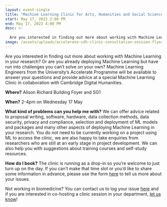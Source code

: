 ```yaml
---
layout: event-single
title: "Machine Learning Clinic for Arts, Humanities and Social Sciences  "
start: May 17, 2023 2:00 PM
end: May 17, 2023 4:00 PM
desc: >-
  
  Are you interested in finding out more about working with Machine Learning in your research? Or are you already deploying Machine Learning but have run into challenges you can’t solve on your own? Machine Learning Engineers from the University’s Accelerate Programme will be available to answer your questions and provide advice at a special Machine Learning Clinic in collaboration with Cambridge Digital Humanities.
image: /assets/uploads/accelerate-cdh-clinic-consultation-session-flyer.jpg
---
```

Are you interested in finding out more about working with Machine Learning in your research? Or are you already deploying Machine Learning but have run into challenges you can’t solve on your own? Machine Learning Engineers from the University’s Accelerate Programme will be available to answer your questions and provide advice at a special Machine Learning Clinic in collaboration with Cambridge Digital Humanities.  

**Where?**
Alison Richard Building Foyer and SG1  

**When?** 
2-4pm on Wednesday 17 May  

**What kind of problems can you help me with?**
We can offer advice related to proposal writing, software, hardware, data collection methods, data security, privacy and compliance, selection and deployment of ML models and packages and many other aspects of deploying Machine Learning in your research. You do not need to be currently working on a project using ML to access the clinic, we are also happy to take enquiries from researchers who are still at an early stage in project development.  We can also help you with suggestions about training courses and self-study resources.  

**How do I book?**
The clinic is running as a drop-in so you’re welcome to just turn up on the day. If you can’t make that time slot or you’d like to share some information in advance, please use the form [here](https://docs.google.com/forms/d/e/1FAIpQLScT0oQ35JTwTzrgTAAoMqchTFyU_17-QGlEY9ft8Reift_Eaw/viewform?usp=sf_link) to tell us more about your issues. 

Not working in biomedicine? You can contact us to log your issue [here](https://eur03.safelinks.protection.outlook.com/?url=https%3A%2F%2Facceleratescience.github.io%2Fmachine-learning-clinic&data=05%7C01%7Clyr24%40cam.ac.uk%7Cce58f3a6a891490fde4d08db1b3999c1%7C49a50445bdfa4b79ade3547b4f3986e9%7C1%7C0%7C638133706421332079%7CUnknown%7CTWFpbGZsb3d8eyJWIjoiMC4wLjAwMDAiLCJQIjoiV2luMzIiLCJBTiI6Ik1haWwiLCJXVCI6Mn0%3D%7C3000%7C%7C%7C&sdata=2sbuaPrr9cjNZJt%2FEzwR8TBxojJJ6U7YbMf7AJ5YIkI%3D&reserved=0 "Original URL: https\://acceleratescience.github.io/machine-learning-clinic. Click or tap if you trust this link.") and if you are interested in co-hosting a clinic session in your department, [let us know](mailto:accelerate-mle@cst.cam.ac.uk?subject=Department%20Clinic%20Session)!